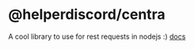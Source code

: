 # @helperdiscord/centra

A cool library to use for rest requests in nodejs :) <a href="https://helperdiscord.github.io/centra/">docs</a>